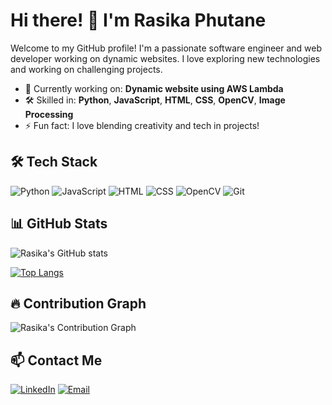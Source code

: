 # Hi there! 👋 I'm Rasika Phutane

Welcome to my GitHub profile! I'm a passionate software engineer and web developer working on dynamic websites. I love exploring new technologies and working on challenging projects.

- 🌱 Currently working on: **Dynamic website using AWS Lambda**
- 🛠 Skilled in: **Python**, **JavaScript**, **HTML**, **CSS**, **OpenCV**, **Image Processing**
- ⚡ Fun fact: I love blending creativity and tech in projects!

## 🛠 Tech Stack

![Python](https://img.shields.io/badge/-Python-3776AB?style=flat-square&logo=python&logoColor=white)
![JavaScript](https://img.shields.io/badge/-JavaScript-F7DF1E?style=flat-square&logo=javascript&logoColor=black)
![HTML](https://img.shields.io/badge/-HTML-E34F26?style=flat-square&logo=html5&logoColor=white)
![CSS](https://img.shields.io/badge/-CSS-1572B6?style=flat-square&logo=css3&logoColor=white)
![OpenCV](https://img.shields.io/badge/-OpenCV-5C3EE8?style=flat-square&logo=opencv&logoColor=white)
![Git](https://img.shields.io/badge/-Git-F05032?style=flat-square&logo=git&logoColor=white)

## 📊 GitHub Stats

![Rasika's GitHub stats](https://github-readme-stats.vercel.app/api?username=rasikaphutane&show_icons=true&theme=radical)

[![Top Langs](https://github-readme-stats.vercel.app/api/top-langs/?username=rasikaphutane&layout=compact&theme=radical)](https://github.com/anuraghazra/github-readme-stats)

## 🔥 Contribution Graph

![Rasika's Contribution Graph](https://activity-graph.herokuapp.com/graph?username=rasikaphutane&theme=dracula)

## 📫 Contact Me

[![LinkedIn](https://img.shields.io/badge/-LinkedIn-blue?style=flat-square&logo=linkedin&logoColor=white)](https://www.linkedin.com/in/rasikaphutane)
[![Email](https://img.shields.io/badge/-Email-D14836?style=flat-square&logo=gmail&logoColor=white)](mailto:rasikaphutane18.com)
